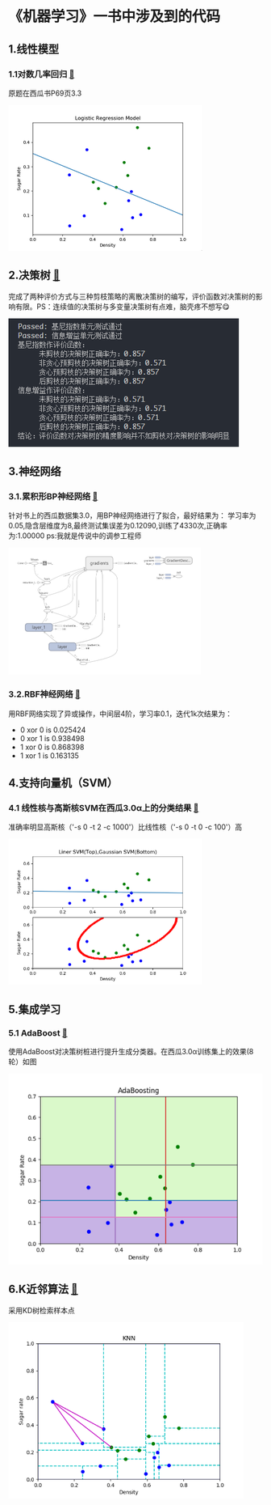 # 《机器学习》一书中涉及到的代码

## 1.线性模型

### 1.1对数几率回归  [📎](/LinerModel/LogisticRegression.py)

原题在西瓜书P69页3.3

![LogisticRe](/Img/Logistic_Regression.png)

## 2.决策树 [📎](/DecisionTree/decisionTree.py)

完成了两种评价方式与三种剪枝策略的离散决策树的编写，评价函数对决策树的影响有限。PS：连续值的决策树与多变量决策树有点难，脑壳疼不想写😋

![DT](/Img/DecisionTree.png)

## 3.神经网络

### 3.1.累积形BP神经网络 [📎](/NeuralNet/BP_Tensorflow.py)

针对书上的西瓜数据集3.0，用BP神经网络进行了拟合，最好结果为：
学习率为0.05,隐含层维度为8,最终测试集误差为0.12090,训练了4330次,正确率为:1.00000
ps:我就是传说中的调参工程师

![BP](/Img/bpnn_structure.png)

### 3.2.RBF神经网络 [📎](/NeuralNet/RBFnn.py)

用RBF网络实现了异或操作，中间层4阶，学习率0.1，迭代1k次结果为：

* 0 xor 0 is 0.025424
* 0 xor 1 is 0.938498
* 1 xor 0 is 0.868398
* 1 xor 1 is 0.163135

## 4.支持向量机（SVM）

### 4.1 线性核与高斯核SVM在西瓜3.0α上的分类结果 [📎](/SVM/svm_train.py)

准确率明显高斯核（'-s 0 -t 2 -c 1000'）比线性核（'-s 0 -t 0 -c 100'）高

![SVM](/Img/liner_Gaussian_SVM.png)

## 5.集成学习

### 5.1 AdaBoost [📎](/EnsembleLearning/AdaBoost.py)

使用AdaBoost对决策树桩进行提升生成分类器。在西瓜3.0α训练集上的效果(8轮）如图

![AdaBoost](/Img/AdaBoosting.png)

## 6.K近邻算法  [📎](/EnsembleLearning/AdaBoost.py)

采用KD树检索样本点

![KNN](/Img/KNN.png)